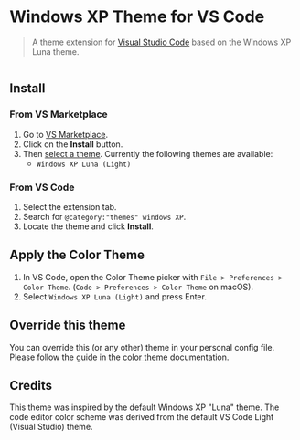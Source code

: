 # Windows XP Theme for VS Code

> A theme extension for [Visual Studio Code](https://code.visualstudio.com/) based on the Windows XP Luna theme.

<p align="center">
  <img alt="" src="https://raw.githubusercontent.com/sinedied/vscode-windows-xp-theme/main/preview.jpg"/>
</p>

## Install

### From VS Marketplace

1. Go to [VS Marketplace](https://marketplace.visualstudio.com/items?itemName=sinedied.vscode-windows-xp-theme).
2. Click on the **Install** button.
3. Then [select a theme](https://code.visualstudio.com/docs/getstarted/themes#_selecting-the-color-theme). Currently the following themes are available:
    - `Windows XP Luna (Light)`

### From VS Code

1. Select the extension tab.
2. Search for `@category:"themes" windows XP`.
3. Locate the theme and click **Install**.

## Apply the Color Theme

1. In VS Code, open the Color Theme picker with `File > Preferences > Color Theme`. (`Code > Preferences > Color Theme` on macOS).
1. Select `Windows XP Luna (Light)` and press Enter.

## Override this theme

You can override this (or any other) theme in your personal config file. Please follow the guide in the [color theme](https://code.visualstudio.com/api/extension-guides/color-theme) documentation.

## Credits

This theme was inspired by the default Windows XP "Luna" theme. The code editor color scheme was derived from the default VS Code Light (Visual Studio) theme.
